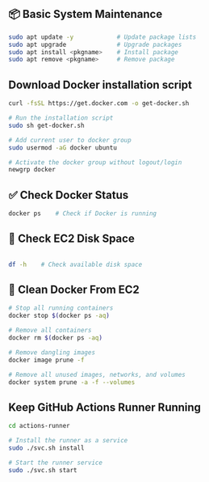 ## 📦 Basic System Maintenance

```bash
sudo apt update -y            # Update package lists
sudo apt upgrade              # Upgrade packages
sudo apt install <pkgname>    # Install package
sudo apt remove <pkgname>     # Remove package
```

## Download Docker installation script
```bash
curl -fsSL https://get.docker.com -o get-docker.sh

# Run the installation script
sudo sh get-docker.sh

# Add current user to docker group
sudo usermod -aG docker ubuntu

# Activate the docker group without logout/login
newgrp docker
```

## ✅ Check Docker Status
```bash
docker ps    # Check if Docker is running
```


## 💾 Check EC2 Disk Space
```bash

df -h    # Check available disk space

```

## 🧹 Clean Docker From EC2
```bash
# Stop all running containers
docker stop $(docker ps -aq)

# Remove all containers
docker rm $(docker ps -aq)

# Remove dangling images
docker image prune -f

# Remove all unused images, networks, and volumes
docker system prune -a -f --volumes
```


## Keep GitHub Actions Runner Running

```bash
cd actions-runner

# Install the runner as a service
sudo ./svc.sh install

# Start the runner service
sudo ./svc.sh start

```